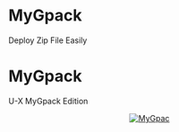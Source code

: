 # MyGpack
Deploy Zip File Easily


# MyGpack

U-X MyGpack Edition

<p align="center">
   <a href = "https://heroku.com/deploy?template=https://github.com/midnightmadwalk/MyGpack/edit/main&env[BUILD_CMD]=echo%20None&env[INSTALL_CMD]=pip3%20install%20--no-cache-dir%20-r%20requirements.txt&env[BUILD_CMD]=bash%20run&env[ZIP_LINK]=https://github.com/code-rgb/USERGE-X/archive/alpha.zip"><img src="https://www.herokucdn.com/deploy/button.svg" alt="MyGpac" </a>
</p>
<br>
